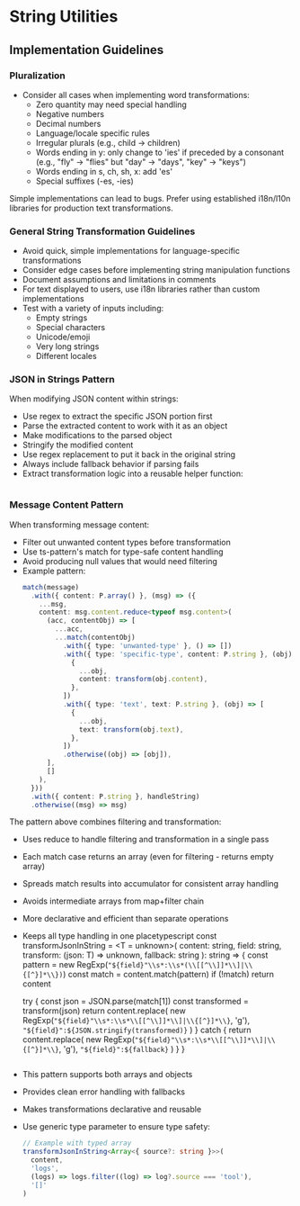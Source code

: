 # String Utilities

## Implementation Guidelines

### Pluralization

- Consider all cases when implementing word transformations:
  - Zero quantity may need special handling
  - Negative numbers
  - Decimal numbers
  - Language/locale specific rules
  - Irregular plurals (e.g., child -> children)
  - Words ending in y: only change to 'ies' if preceded by a consonant (e.g., "fly" -> "flies" but "day" -> "days", "key" -> "keys")
  - Words ending in s, ch, sh, x: add 'es'
  - Special suffixes (-es, -ies)

Simple implementations can lead to bugs. Prefer using established i18n/l10n libraries for production text transformations.

### General String Transformation Guidelines

- Avoid quick, simple implementations for language-specific transformations
- Consider edge cases before implementing string manipulation functions
- Document assumptions and limitations in comments
- For text displayed to users, use i18n libraries rather than custom implementations
- Test with a variety of inputs including:
  - Empty strings
  - Special characters
  - Unicode/emoji
  - Very long strings
  - Different locales

### JSON in Strings Pattern

When modifying JSON content within strings:

- Use regex to extract the specific JSON portion first
- Parse the extracted content to work with it as an object
- Make modifications to the parsed object
- Stringify the modified content
- Use regex replacement to put it back in the original string
- Always include fallback behavior if parsing fails
- Extract transformation logic into a reusable helper function:
  ```

  ```

### Message Content Pattern

When transforming message content:

- Filter out unwanted content types before transformation
- Use ts-pattern's match for type-safe content handling
- Avoid producing null values that would need filtering
- Example pattern:
  ```typescript
  match(message)
    .with({ content: P.array() }, (msg) => ({
      ...msg,
      content: msg.content.reduce<typeof msg.content>(
        (acc, contentObj) => [
          ...acc,
          ...match(contentObj)
            .with({ type: 'unwanted-type' }, () => [])
            .with({ type: 'specific-type', content: P.string }, (obj) => [
              {
                ...obj,
                content: transform(obj.content),
              },
            ])
            .with({ type: 'text', text: P.string }, (obj) => [
              {
                ...obj,
                text: transform(obj.text),
              },
            ])
            .otherwise((obj) => [obj]),
        ],
        []
      ),
    }))
    .with({ content: P.string }, handleString)
    .otherwise((msg) => msg)
  ```

The pattern above combines filtering and transformation:

- Uses reduce to handle filtering and transformation in a single pass
- Each match case returns an array (even for filtering - returns empty array)
- Spreads match results into accumulator for consistent array handling
- Avoids intermediate arrays from map+filter chain
- More declarative and efficient than separate operations
- Keeps all type handling in one placetypescript
  const transformJsonInString = <T = unknown>(
  content: string,
  field: string,
  transform: (json: T) => unknown,
  fallback: string
  ): string => {
  const pattern = new RegExp(`"${field}"\\s*:\\s*(\\[[^\\]]*\\]|\\{[^}]*\\})`)
  const match = content.match(pattern)
  if (!match) return content

  try {
  const json = JSON.parse(match[1])
  const transformed = transform(json)
  return content.replace(
  new RegExp(`"${field}"\\s*:\\s*\\[[^\\]]*\\]|\\{[^}]*\\}`, 'g'),
  `"${field}":${JSON.stringify(transformed)}`
  )
  } catch {
  return content.replace(
  new RegExp(`"${field}"\\s*:\\s*\\[[^\\]]*\\]|\\{[^}]*\\}`, 'g'),
  `"${field}":${fallback}`
  )
  }
  }

  ```

  ```

- This pattern supports both arrays and objects
- Provides clean error handling with fallbacks
- Makes transformations declarative and reusable
- Use generic type parameter to ensure type safety:
  ```typescript
  // Example with typed array
  transformJsonInString<Array<{ source?: string }>>(
    content,
    'logs',
    (logs) => logs.filter((log) => log?.source === 'tool'),
    '[]'
  )
  ```
